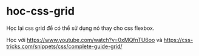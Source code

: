 # hoc-css-grid

Học lại css grid để có thể sử dụng nó thay cho css flexbox.

Học với https://www.youtube.com/watch?v=0xMQfnTU6oo và https://css-tricks.com/snippets/css/complete-guide-grid/

